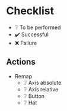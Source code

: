 # Checklist

- :grey_question: To be performed
- :heavy_check_mark: Successful
- :x: Failure

## Actions

- Remap
  - :grey_question: Axis absolute
  - :grey_question: Axis relative
  - :grey_question: Button
  - :grey_question: Hat
